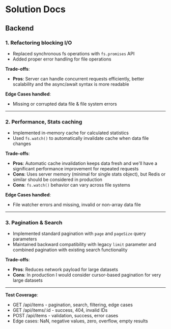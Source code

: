# Solution Docs

## Backend

### 1. Refactoring blocking I/O

- Replaced synchronous fs operations with `fs.promises` API
- Added proper error handling for file operations

**Trade-offs**:
- **Pros**: Server can handle concurrent requests efficiently, better scalability and the async/await syntax is more readable

**Edge Cases handled**:
- Missing or corrupted data file & file system errors

---

### 2. Performance, Stats caching

- Implemented in-memory cache for calculated statistics
- Used `fs.watch()` to automatically invalidate cache when data file changes

**Trade-offs**:
- **Pros**: Automatic cache invalidation keeps data fresh and we'll have a significant performance improvement for repeated requests
- **Cons**: Uses server memory (minimal for single stats object), but Redis or similar should be considered in production
- **Cons**: `fs.watch()` behavior can vary across file systems

**Edge Cases handled**:
- File watcher errors and missing, invalid or non-array data file

---

### 3. Pagination & Search

- Implemented standard pagination with `page` and `pageSize` query parameters
- Maintained backward compatibility with legacy `limit` parameter and combined pagination with existing search functionality

**Trade-offs**:
- **Pros**: Reduces network payload for large datasets
- **Cons**: In production I would consider cursor-based pagination for very large datasets

---

**Test Coverage**:
- GET /api/items - pagination, search, filtering, edge cases
- GET /api/items/:id - success, 404, invalid IDs
- POST /api/items - validation, success, error cases
- Edge cases: NaN, negative values, zero, overflow, empty results